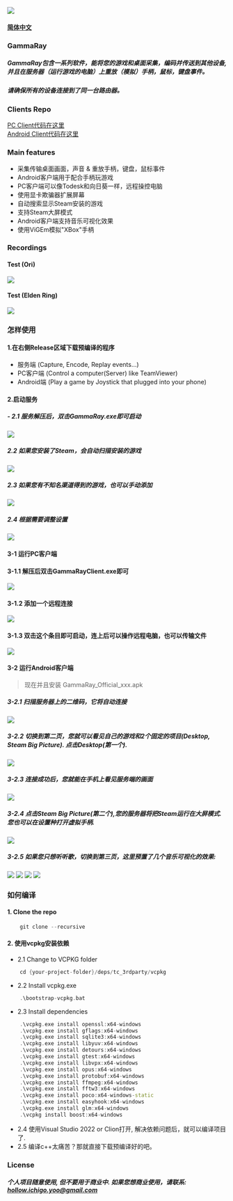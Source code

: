 ![](images/GammaRay.png)
#### [简体中文](Readme_CN.md)

### GammaRay
##### GammaRay包含一系列软件，能将您的游戏和桌面采集，编码并传送到其他设备, 并且在服务器（运行游戏的电脑）上重放（模拟）手柄，鼠标，键盘事件。
##### 请确保所有的设备连接到了同一台路由器。

### Clients Repo
[PC Client代码在这里](https://github.com/RGAA-Software/GammaRayPC)  
[Android Client代码在这里](https://github.com/RGAA-Software/GammaRayAndroid)

### Main features
- 采集传输桌面画面，声音 & 重放手柄，键盘，鼠标事件
- Android客户端用于配合手柄玩游戏
- PC客户端可以像Todesk和向日葵一样，远程操控电脑
- 使用显卡欺骗器扩展屏幕
- 自动搜索显示Steam安装的游戏
- 支持Steam大屏模式
- Android客户端支持音乐可视化效果
- 使用ViGEm模拟"XBox"手柄

### Recordings
#### Test (Ori)
![](images/test1.gif)
#### Test (Elden Ring)
![](images/test2.gif)

### 怎样使用
#### 1.在右侧Release区域下载预编译的程序
- 服务端 (Capture, Encode, Replay events...)
- PC客户端 (Control a computer(Server) like TeamViewer)
- Android端 (Play a game by Joystick that plugged into your phone)

#### 2.启动服务
##### - 2.1 服务解压后，双击GammaRay.exe即可启动
![](images/srv_main.png)

##### 2.2 如果您安装了Steam，会自动扫描安装的游戏
![](images/srv_steam.png)

##### 2.3 如果您有不知名渠道得到的游戏，也可以手动添加
![](images/srv_add_game.png)

##### 2.4 根据需要调整设置
![](images/srv_settings.png)

#### 3-1 运行PC客户端
#### 3-1.1 解压后双击GammaRayClient.exe即可
![](images/client_main.png)

#### 3-1.2 添加一个远程连接
![](images/client_add_remote.png)

#### 3-1.3 双击这个条目即可启动，连上后可以操作远程电脑，也可以传输文件
![](images/client_file_transfer.png)

#### 3-2 运行Android客户端
> 现在并且安装 GammaRay_Official_xxx.apk
##### 3-2.1 扫描服务器上的二维码，它将自动连接
![](images/android_1.png)

##### 3-2.2 切换到第二页，您就可以看见自己的游戏和2个固定的项目(Desktop, Steam Big Picture). 点击Desktop(第一个).
![](images/android_2.png)

##### 3-2.3 连接成功后，您就能在手机上看见服务端的画面
![](images/android_3.png)

##### 3-2.4 点击Steam Big Picture(第二个),您的服务器将把Steam运行在大屏模式. 您也可以在设置种打开虚拟手柄.
![](images/android_4.png)

##### 3-2.5 如果您只想听听歌，切换到第三页，这里预置了几个音乐可视化的效果:
![](images/android_5.jpg)
![](images/android_7.jpg)
![](images/android_8.jpg)
![](images/android_9.jpg)

### 如何编译
#### 1. Clone the repo
```c++
    git clone --recursive 
```

#### 2. 使用vcpkg安装依赖
- 2.1 Change to VCPKG folder
```c++
    cd {your-project-folder}/deps/tc_3rdparty/vcpkg
```
- 2.2 Install vcpkg.exe
```c++
    .\bootstrap-vcpkg.bat 
```
- 2.3 Install dependencies
```c++
    .\vcpkg.exe install openssl:x64-windows
    .\vcpkg.exe install gflags:x64-windows
    .\vcpkg.exe install sqlite3:x64-windows
    .\vcpkg.exe install libyuv:x64-windows
    .\vcpkg.exe install detours:x64-windows
    .\vcpkg.exe install gtest:x64-windows
    .\vcpkg.exe install libvpx:x64-windows
    .\vcpkg.exe install opus:x64-windows
    .\vcpkg.exe install protobuf:x64-windows
    .\vcpkg.exe install ffmpeg:x64-windows
    .\vcpkg.exe install fftw3:x64-windows
    .\vcpkg.exe install poco:x64-windows-static
    .\vcpkg.exe install easyhook:x64-windows
    .\vcpkg.exe install glm:x64-windows
    .\vcpkg install boost:x64-windows
```

- 2.4 使用Visual Studio 2022 or Clion打开, 解决依赖问题后，就可以编译项目了.
- 2.5 编译c++太痛苦？那就直接下载预编译好的吧。

### License
##### 个人项目随意使用, 但不要用于商业中. 如果您想商业使用，请联系: hollow.ichigo.yoo@gmail.com